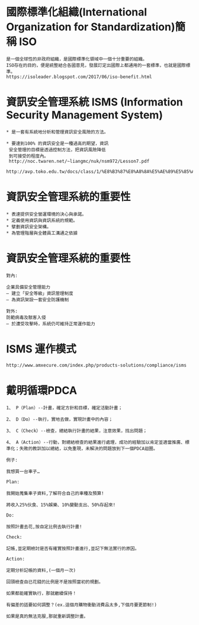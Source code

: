 # 國際標準化組織(International Organization for Standardization)簡稱 ISO
````
是一個全球性的非政府組織，是國際標準化領域中一個十分重要的組織。
ISO存在的目的，便是統整結合各國意見，發展訂定出國際上都通用的一套標準，也就是國際標準。
https://isoleader.blogspot.com/2017/06/iso-benefit.html

````` 
# 資訊安全管理系統 ISMS (Information Security Management System)
~~~
* 是一套有系統地分析和管理資訊安全風險的方法。

* 要達到100% 的資訊安全是一種過高的期望，資訊
 安全管理的目標是透過控制方法，把資訊風險降低
 到可接受的程度內。
 http://noc.twaren.net/~liangmc/nuk/nsm972/Lesson7.pdf
 http://avp.toko.edu.tw/docs/class/1/%E8%B3%87%E8%A8%8A%E5%AE%89%E5%85%A8%E7%AE%A1%E7%90%86%E5%88%B6%E5%BA%A6(ISMS)%E7%B0%A1%E4%BB%8B(%E5%AF%AC%E9%A0%BB).pdf
~~~
# 資訊安全管理系統的重要性
~~~
* 表達提供安全營運環境的決心與承諾。
* 定義使用資訊與資訊系統的規範。
* 擘劃資訊安全架構。
* 為管理階層與全體員工溝通之依據
~~~
# 資訊安全管理系統的重要性
~~~
對內:

企業具備安全管理能力
– 建立「安全等級」資訊管理制度
– 為資訊架設一套安全防護機制

對外:
防範病毒及駭客入侵
– 於遭受攻擊時，系統仍可維持正常運作能力
~~~
# ISMS 運作模式 
~~~
http://www.amxecure.com/index.php/products-solutions/compliance/isms
~~~
# 戴明循環PDCA 
~~~
1、 P（Plan）--計畫，確定方針和目標，確定活動計畫；

2、 D（Do）--執行，實地去做，實現計畫中的內容；

3、 C（Check）--檢查，總結執行計畫的結果，注意效果，找出問題；

4、 A（Action）--行動，對總結檢查的結果進行處理，成功的經驗加以肯定並適當推廣、標準化；失敗的教訓加以總結，以免重現，未解決的問題放到下一個PDCA迴圈。

例子:

我想買一台車子…

Plan:

我開始蒐集車子資料,了解符合自己的車種及預算!

將收入25%伙食、15%娛樂、10%變動支出、50%存起來!

Do:

按照計畫去花,按自定比例去執行計畫!

Check:

記帳,並定期檢討是否有確實按照計畫進行,並記下無法實行的原因。

Action:

定期分析記帳的資料,(一個月一次)

回頭檢查自已花錢的比例是不是按照當初的規劃。

如果都能確實執行，那就繼續保持！

有偏差的話要如何調整？(ex.這個月購物衝動消費品太多,下個月要更節制!)

如果是真的無法克服,那就重新調整計畫。
~~~
#




